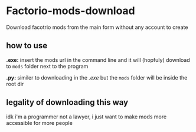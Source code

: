 # Factorio-mods-download
Download facotrio mods from the main form without any account to create

## how to use
**.exe:** insert the mods url in the command line and it will (hopfuly) download to `mods` folder next to the program

**.py:** similer to downloading in the *.exe* but the `mods` folder will be inside the root dir

## legality of downloading this way
idk i'm a programmer not a lawyer, i just want to make mods more accessible for more people
